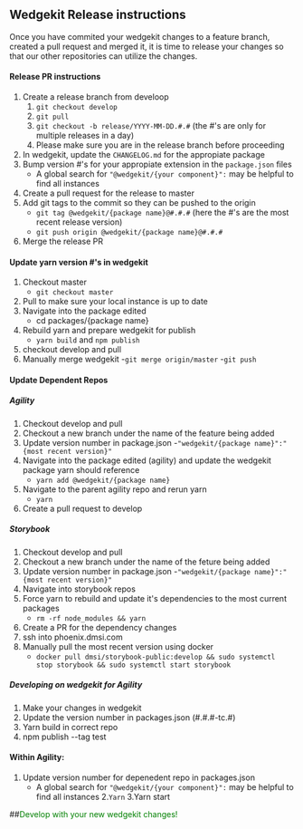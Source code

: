 ## Wedgekit Release instructions
Once you have commited your wedgekit changes to a feature branch, created a pull request and merged it, it is time to release your changes so that our other repositories can utilize the changes.

#### Release PR instructions
1. Create a release branch from develoop
    1. `git checkout develop`
    2. `git pull`
    3. `git checkout -b release/YYYY-MM-DD.#.#` (the #'s are only for multiple releases in a day)
    4. Please make sure you are in the release branch before proceeding
2. In wedgekit, update the `CHANGELOG.md` for the appropiate package
3. Bump version #'s for your appropiate extension in the `package.json` files
    - A global search for `"@wedgekit/{your component}":` may be helpful to find all instances
4. Create a pull request for the release to master
5. Add git tags to the commit so they can be pushed to the origin
    - `git tag @wedgekit/{package name}@#.#.#` (here the #'s are the most recent release version)
    - `git push origin @wedgekit/{package name}@#.#.#`
6. Merge the release PR

#### Update yarn version #'s in wedgekit
1. Checkout master
    - `git checkout master`
2. Pull to make sure your local instance is up to date
3. Navigate into the package edited
    -   cd packages/{package name}
4. Rebuild yarn and prepare wedgekit for publish
    - `yarn build` and `npm publish`
5. checkout develop and pull
6. Manually merge wedgekit
    -`git merge origin/master`
    -`git push`

#### Update Dependent Repos

##### Agility
1. Checkout develop and pull
2. Checkout a new branch under the name of the feature being added
3. Update version number in package.json
    -`"wedgekit/{package name}":"{most recent version}"`
4. Navigate into the package edited (agility) and update the wedgekit package yarn should reference
    - `yarn add @wedgekit/{package name}`
5. Navigate to the parent agility repo and rerun yarn
    - `yarn`
6. Create a pull request to develop

##### Storybook
1. Checkout develop and pull
2. Checkout a new branch under the name of the feture being added
3. Update version number in package.json
    -`"wedgekit/{package name}":"{most recent version}"`
4. Navigate into storybook repos
5. Force yarn to rebuild and update it's dependencies to the most current packages
    - `rm -rf node_modules && yarn`
6. Create a PR for the dependency changes
7. ssh into phoenix.dmsi.com
8. Manually pull the most recent version using docker
    - `docker pull dmsi/storybook-public:develop && sudo systemctl stop storybook && sudo systemctl start storybook`

##### Developing on wedgekit for Agility
1. Make your changes in wedgekit
2. Update the version number in packages.json (#.#.#-tc.#) 
3. Yarn build in correct repo
3. npm publish --tag test 

#### Within Agility:
1. Update version number for depenedent repo in packages.json 
    - A global search for `"@wedgekit/{your component}":` may be helpful to find all instances
2.` Yarn `
3.Yarn start

##<span style="color:green">Develop with your new wedgekit changes!</span>
